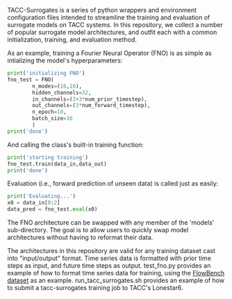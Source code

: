 TACC-Surrogates is a series of python wrappers and environment configuration files intended to streamline the training and evaluation of surrogate models on TACC systems. In this repository, we collect a number of popular surrogate model architectures, and outfit each with a common initialization, training, and evaluation method.

As an example, training a Fourier Neural Operator (FNO) is as simple as intializing the model's hyperparameters:

```python
print('initializing FNO')
fno_test = FNO(
        n_modes=(16,16),
        hidden_channels=32,
        in_channels=(2+3*num_prior_timestep),
        out_channels=(3*num_forward_timestep),
        n_epoch=10,
        batch_size=16
        )
print('done')
```
And calling the class's built-in training function:

```python
print('starting training')
fno_test.train(data_in,data_out)
print('done')
```
Evaluation (i.e., forward prediction of unseen data) is called just as easily:

```python
print('Evaluating...')
x0 = data_in[0:2]
data_pred = fno_test.eval(x0)
```

The FNO architecture can be swapped with any member of the 'models' sub-directory. The goal is to allow users to quickly swap model architectures without having to reformat their data.

The architectures in this repository are valid for any training dataset cast into "input/output" format. Time series data is formatted with prior time steps as input, and future time steps as output. test_fno.py provides an example of how to format time series data for training, using the [FlowBench dataset](https://huggingface.co/datasets/BGLab/FlowBench) as an example. run_tacc_surrogates.sh provides an example of how to submit a tacc-surrogates training job to TACC's Lonestar6.
